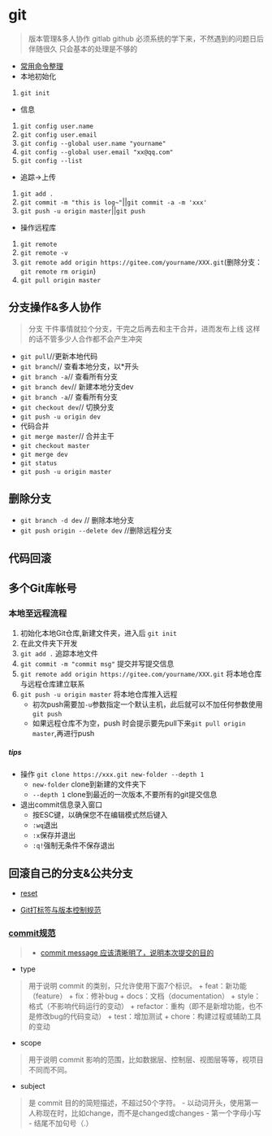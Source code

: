 # git
> 版本管理&多人协作
> gitlab
> github
> 必须系统的学下来，不然遇到的问题日后伴随很久
> 只会基本的处理是不够的

- [常用命令整理](https://gitee.com/wsqcode/codes/lzd5b1veqc09i7snpm83k49)
- 本地初始化
1. `git init`
- 信息
1. `git config user.name`
2. `git config user.email`
3. `git config --global user.name "yourname"`
4. `git config --global user.email "xx@qq.com"`
5. `git config --list`

- 追踪->上传
1. `git add .`
2. `git commit -m "this is log~"`||`git commit -a -m 'xxx'`
3. `git push -u origin master`||`git push`

- 操作远程库
1. `git remote`
2. `git remote -v`
3. `git remote add origin https://gitee.com/yourname/XXX.git`(删除分支：`git remote rm origin`)
4. `git pull origin master`


## 分支操作&多人协作
> 分支
> 干件事情就拉个分支，干完之后再去和主干合并，进而发布上线
> 这样的话不管多少人合作都不会产生冲突

- `git pull`//更新本地代码
- `git branch`// 查看本地分支，以*开头
- `git branch -a`// 查看所有分支
- `git branch dev`// 新建本地分支dev
- `git branch -a`// 查看所有分支
- `git checkout dev`// 切换分支
- `git push -u origin dev`
- 代码合并
- `git merge master`// 合并主干
- `git checkout master`
- `git merge dev`
- `git status`
- `git push -u origin master`

## 删除分支
- `git branch -d dev` // 删除本地分支
- `git push origin --delete dev` //删除远程分支 

## 代码回滚

## 多个Git库帐号


### 本地至远程流程
1. 初始化本地Git仓库,新建文件夹，进入后 `git init`
2. 在此文件夹下开发
3. `git add .` 追踪本地文件
4. `git commit -m "commit msg"` 提交并写提交信息
5. `git remote add origin https://gitee.com/yourname/XXX.git` 将本地仓库与远程仓库建立联系
6. `git push -u origin master` 将本地仓库推入远程
    - 初次push需要加`-u`参数指定一个默认主机，此后就可以不加任何参数使用`git push`
    - 如果远程仓库不为空，push 时会提示要先pull下来`git pull origin master`,再进行push

##### tips
- 操作 `git clone https://xxx.git new-folder --depth 1`
    - `new-folder` clone到新建的文件夹下
    - `--depth 1` clone到最近的一次版本,不要所有的git提交信息
- 退出commit信息录入窗口
    - 按ESC键，以确保您不在编辑模式然后键入
    - `:wq`退出
    - `:x`保存并退出
    - `:q!`强制无条件不保存退出

## 回滚自己的分支&公共分支
- [reset](https://juejin.im/entry/5ad4b8a86fb9a028e46f1edd?utm_source=gold_browser_extension)


- [Git打标签与版本控制规范](http://www.wangxiaokai.vip/posts/2018-05-23-git-tag-semver/)




### [commit规范](http://jartto.wang/2018/07/08/git-commit/)
> - [commit message 应该清晰明了，说明本次提交的目的](http://www.ruanyifeng.com/blog/2016/01/commit_message_change_log.html)

- type
> 用于说明 commit 的类别，只允许使用下面7个标识。 
    + feat：新功能（feature）
    + fix：修补bug
    + docs：文档（documentation）
    + style： 格式（不影响代码运行的变动）
    + refactor：重构（即不是新增功能，也不是修改bug的代码变动）
    + test：增加测试
    + chore：构建过程或辅助工具的变动

- scope
> 用于说明 commit 影响的范围，比如数据层、控制层、视图层等等，视项目不同而不同。

- subject
> 是 commit 目的的简短描述，不超过50个字符。
    - 以动词开头，使用第一人称现在时，比如change，而不是changed或changes
    - 第一个字母小写
    - 结尾不加句号（.）
